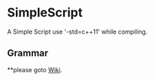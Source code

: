 # SimpleScript
A Simple Script
use '-std=c++11' while compiling.
## Grammar
**please goto [Wiki](https://github.com/Fedoraer/SimpleScript/wiki).
